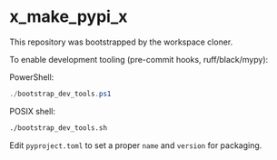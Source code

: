# x_make_pypi_x

This repository was bootstrapped by the workspace cloner.

To enable development tooling (pre-commit hooks, ruff/black/mypy):

PowerShell:

```powershell
./bootstrap_dev_tools.ps1
```

POSIX shell:

```bash
./bootstrap_dev_tools.sh
```

Edit `pyproject.toml` to set a proper `name` and `version` for packaging.
